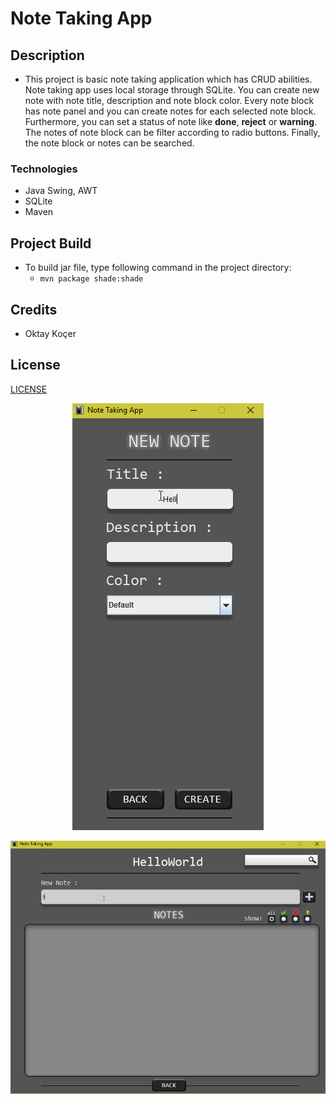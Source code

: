 # Note Taking App

## Description
- This project is basic note taking application which has CRUD abilities. Note taking app uses local storage through SQLite. You can create new note with note title, description and note block color. Every note block has note panel and you can create notes for each selected note block. Furthermore, you can set a status of note like **done**, **reject** or **warning**. The notes of note block can be filter according to radio buttons. Finally, the note block or notes can be searched.

### Technologies

- Java Swing, AWT
- SQLite
- Maven

## Project Build

- To build jar file, type following command in the project directory:
    - `mvn package shade:shade`

## Credits

- Oktay Koçer
  
## License
[LICENSE](https://github.com/oktaykcr/NoteTakingApp/blob/master/LICENSE)

<p align="center"><img src="nta.gif"></p>
<p align="center"><img src="nta2.gif"></p>


